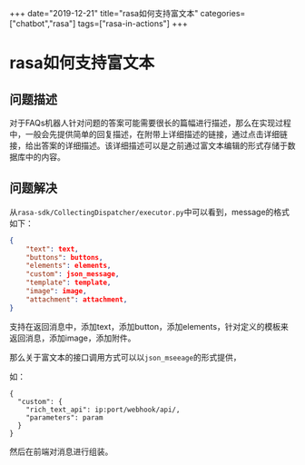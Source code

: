 +++
date="2019-12-21"
title="rasa如何支持富文本"
categories=["chatbot","rasa"]
tags=["rasa-in-actions"]
+++

# rasa如何支持富文本

## 问题描述

对于FAQs机器人针对问题的答案可能需要很长的篇幅进行描述，那么在实现过程中，一般会先提供简单的回复描述，在附带上详细描述的链接，通过点击详细链接，给出答案的详细描述。该详细描述可以是之前通过富文本编辑的形式存储于数据库中的内容。

## 问题解决

从`rasa-sdk/CollectingDispatcher/executor.py`中可以看到，message的格式如下：

```json
{
    "text": text,
    "buttons": buttons,
    "elements": elements,
    "custom": json_message,
    "template": template,
    "image": image,
    "attachment": attachment,
}
```

支持在返回消息中，添加text，添加button，添加elements，针对定义的模板来返回消息，添加image，添加附件。

那么关于富文本的接口调用方式可以以`json_mseeage`的形式提供，

如：

```
{
  "custom": {
    "rich_text_api": ip:port/webhook/api/,
    "parameters": param
  }
}
```

然后在前端对消息进行组装。